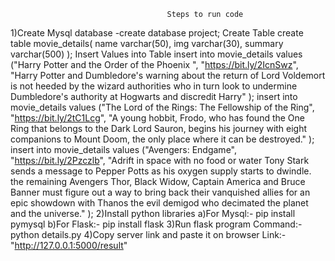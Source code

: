                                        Steps to run code
1)Create Mysql database
-create database project;
Create Table
create table movie_details(
name varchar(50),
img varchar(30),
summary varchar(500)
);
Insert Values into Table
insert into movie_details values
("Harry Potter and the Order of the Phoenix ",
"https://bit.ly/2IcnSwz",
"Harry Potter and Dumbledore's warning about the return of Lord Voldemort is
not heeded by the wizard authorities who in turn look to undermine Dumbledore's
authority at Hogwarts and discredit Harry"
);
insert into movie_details values
("The Lord of the Rings: The Fellowship of the Ring",
"https://bit.ly/2tC1Lcg",
"A young hobbit, Frodo, who has found the One Ring that belongs to the Dark
Lord Sauron, begins his journey with eight companions to Mount Doom, the only
place where it can be destroyed."
);
insert into movie_details values
("Avengers: Endgame",
"https://bit.ly/2Pzczlb",
"Adrift in space with no food or water Tony Stark sends a message to Pepper
Potts as his oxygen supply starts to dwindle. the remaining Avengers Thor, Black
Widow, Captain America and Bruce Banner must figure out a way to bring back
their vanquished allies for an epic showdown with Thanos the evil demigod who
decimated the planet and the universe."
);
2)Install python libraries
a)For Mysql:- pip install pymysql
b)For Flask:- pip install flask
3)Run flask program
Command:- python details.py
4)Copy server link and paste it on browser
Link:- "http://127.0.0.1:5000/result"

